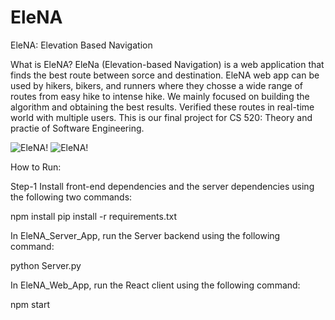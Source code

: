 # EleNA 

EleNA: Elevation Based Navigation

What is EleNA?
EleNa (Elevation-based Navigation) is a web application that finds the best route between sorce and destination. EleNA web app can be used by hikers, bikers, and runners where they chosse a wide range of routes from easy hike to intense hike. We mainly focused on building the algorithm and obtaining the best results. Verified these routes in real-time world with multiple users. This is our final project for CS 520: Theory and practie of Software Engineering.  

![EleNA!](ReadMe1.png)
![EleNA!](ReadMe2.png)

How to Run:

Step-1 Install front-end dependencies and the server dependencies using the following two commands:

npm install
pip install -r requirements.txt

In EleNA_Server_App, run the Server backend using the following command:

python Server.py

In EleNA_Web_App, run the React client using the following command:

npm start


 

